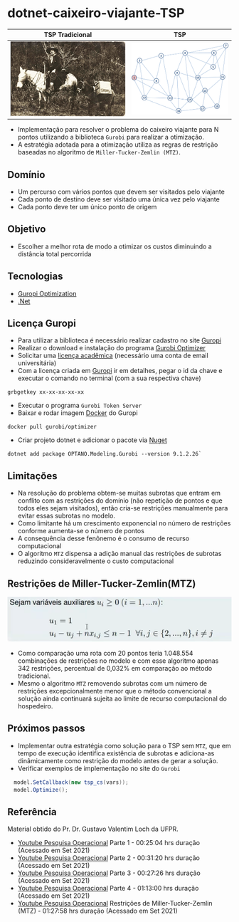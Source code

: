 # dotnet-caixeiro-viajante-TSP

TSP Tradicional  |  TSP
:---------: | :------:  
![image](resources/cv.jpg)  | ![image](resources/pontos.png)  

- Implementação para resolver o problema do caixeiro viajante para N pontos utilizando a biblioteca `Gurobi` para realizar a otimização.
- A estratégia adotada para a otimização utiliza as regras de restrição baseadas no algoritmo de `Miller-Tucker-Zemlin (MTZ)`.

## Domínio

- Um percurso com vários pontos que devem ser visitados pelo viajante
- Cada ponto de destino deve ser visitado uma única vez pelo viajante
- Cada ponto deve ter um único ponto de origem

## Objetivo

- Escolher a melhor rota de modo a otimizar os custos diminuindo a distância total percorrida

## Tecnologias

- [Guropi Optimization](https://www.gurobi.com/)
- [.Net](https://dotnet.microsoft.com/download)

## Licença Guropi

- Para utilizar a biblioteca é necessário realizar cadastro no site [Guropi](https://www.gurobi.com/account/)
- Realizar o download e instalação do programa [Gurobi Optimizer](https://www.gurobi.com/downloads/gurobi-software/)
- Solicitar uma [licença acadêmica](https://www.gurobi.com/downloads/end-user-license-agreement-academic/) (necessário uma conta de email universitária)
- Com a licença criada em [Guropi](https://www.gurobi.com/downloads/licenses/) ir em detalhes, pegar o id da chave e executar o comando no terminal (com a sua respectiva chave)

~~~Shell
grbgetkey xx-xx-xx-xx-xx
~~~

- Executar o programa `Gurobi Token Server`
- Baixar e rodar imagem [Docker](https://hub.docker.com/r/gurobi/optimizer) do Guropi

~~~Shell
docker pull gurobi/optimizer
~~~

- Criar projeto dotnet e adicionar o pacote via [Nuget](https://www.nuget.org/packages/OPTANO.Modeling.Gurobi/)

~~~Shell
dotnet add package OPTANO.Modeling.Gurobi --version 9.1.2.26`
~~~

## Limitações

- Na resolução do problema obtem-se muitas subrotas que entram em conflito com as restrições do domínio (não repetição de pontos e que todos eles sejam visitados), então cria-se restrições manualmente para evitar essas subrotas no modelo.
- Como limitante há um crescimento exponencial no número de restrições conforme aumenta-se o número de pontos
- A consequência desse fenônemo é o consumo de recurso computacional
- O algoritmo `MTZ` dispensa a adição manual das restrições de subrotas reduzindo consideravelmente o custo computacional

## Restrições de Miller-Tucker-Zemlin(MTZ)

![image](resources/mtz.png)

- Como comparação uma rota com 20 pontos teria 1.048.554 combinações de restrições no modelo e com esse algoritmo apenas 342 restrições, percentual de 0,032% em comparação ao método tradicional.
- Mesmo o algoritmo `MTZ` removendo subrotas com um número de restrições excepcionalmente menor que o método convencional a solução ainda continuará sujeita ao limite de recurso computacional do hospedeiro.

## Próximos passos

- Implementar outra estratégia como solução para o TSP sem `MTZ`, que em tempo de execução identifica existência de subrotas e adiciona-as dinâmicamente como restrição do modelo antes de gerar a solução.
- Verificar exemplos de implementação no site do `Gurobi`

~~~C#
  model.SetCallback(new tsp_cs(vars));
  model.Optimize();
~~~

## Referência

Material obtido do Pr. Dr. Gustavo Valentim Loch da UFPR.

- [Youtube Pesquisa Operacional](https://youtu.be/7MDnRH97--o) Parte 1 - 00:25:04 hrs duração (Acessado em Set 2021)
- [Youtube Pesquisa Operacional](https://youtu.be/VK1XOad0aa8) Parte 2 - 00:31:20 hrs duração (Acessado em Set 2021)
- [Youtube Pesquisa Operacional](https://youtu.be/ExGhV4ruxoE) Parte 3 - 00:27:26 hrs duração (Acessado em Set 2021)
- [Youtube Pesquisa Operacional](https://youtu.be/wqPti8ptR3I) Parte 4 - 01:13:00 hrs duração (Acessado em Set 2021)
- [Youtube Pesquisa Operacional](https://youtu.be/mQ5TFXXrMtc) Restrições de Miller-Tucker-Zemlin (MTZ) - 01:27:58 hrs duração (Acessado em Set 2021)

